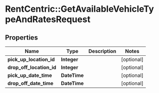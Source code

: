 # RentCentric::GetAvailableVehicleTypeAndRatesRequest

## Properties
Name | Type | Description | Notes
------------ | ------------- | ------------- | -------------
**pick_up_location_id** | **Integer** |  | [optional] 
**drop_off_location_id** | **Integer** |  | [optional] 
**pick_up_date_time** | **DateTime** |  | [optional] 
**drop_off_date_time** | **DateTime** |  | [optional] 


